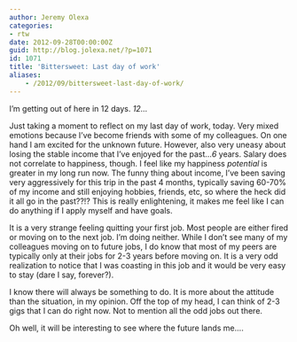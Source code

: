 ```yaml
---
author: Jeremy Olexa
categories:
- rtw
date: 2012-09-28T00:00:00Z
guid: http://blog.jolexa.net/?p=1071
id: 1071
title: 'Bittersweet: Last day of work'
aliases:
    - /2012/09/bittersweet-last-day-of-work/
---
```


I&#8217;m getting out of here in 12 days. *12&#8230;*

Just taking a moment to reflect on my last day of work, today. Very mixed emotions because I&#8217;ve become friends with some of my colleagues. On one hand I am excited for the unknown future. However, also very uneasy about losing the stable income that I&#8217;ve enjoyed for the past&#8230;*6* years. Salary does not correlate to happiness, though. I feel like my happiness *potential* is greater in my long run now. The funny thing about income, I&#8217;ve been saving very aggressively for this trip in the past 4 months, typically saving 60-70% of my income and still enjoying hobbies, friends, etc, so where the heck did it all go in the past??!? This is really enlightening, it makes me feel like I can do anything if I apply myself and have goals. 

It is a very strange feeling quitting your first job. Most people are either fired or moving on to the next job. I&#8217;m doing neither. While I don&#8217;t see many of my colleagues moving on to future jobs, I do know that most of my peers are typically only at their jobs for 2-3 years before moving on. It is a very odd realization to notice that I was coasting in this job and it would be very easy to stay (dare I say, forever?).

I know there will always be something to do. It is more about the attitude than the situation, in my opinion. Off the top of my head, I can think of 2-3 gigs that I can do right now. Not to mention all the odd jobs out there.

Oh well, it will be interesting to see where the future lands me&#8230;.